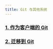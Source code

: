 ```yaml
---
title: Git 与其他系统
---
```


### [1. 作为客户端的 Git](./1.%20作为客户端的%20Git.md)
### [2. 迁移到 Git](./2.%20迁移到%20Git.md)